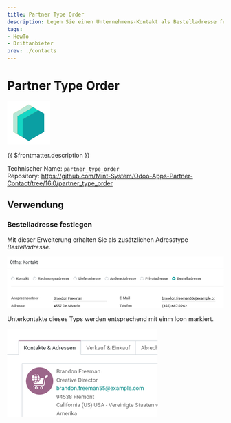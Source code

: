 ```yaml
---
title: Partner Type Order
description: Legen Sie einen Unternehmens-Kontakt als Bestelladresse fest.
tags:
- HowTo
- Drittanbieter
prev: ./contacts
---
```

# Partner Type Order
![icon_oms_box](attachments/icons_odoo_mint_system.png)

{{ $frontmatter.description }}

Technischer Name: `partner_type_order`\
Repository: <https://github.com/Mint-System/Odoo-Apps-Partner-Contact/tree/16.0/partner_type_order>

## Verwendung

### Bestelladresse festlegen

Mit dieser Erweiterung erhalten Sie als zusätzlichen Adresstype *Bestelladresse*.

![](attachments/Partner%20Type%20Order.png)

Unterkontakte dieses Typs werden entsprechend mit einm Icon markiert.

![](attachments/Partner%20Type%20Order%20Icon.png)